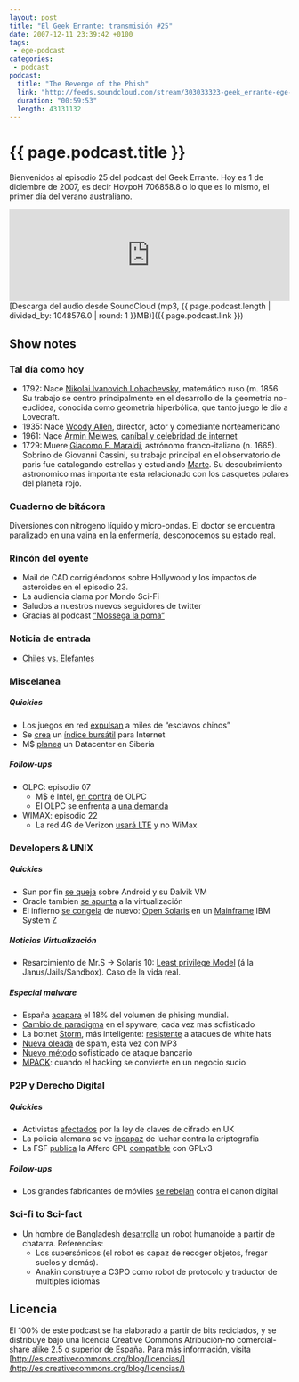 ```yaml
---
layout: post
title: "El Geek Errante: transmisión #25"
date: 2007-12-11 23:39:42 +0100
tags:
 - ege-podcast
categories:
 - podcast
podcast:
  title: "The Revenge of the Phish"
  link: "http://feeds.soundcloud.com/stream/303033323-geek_errante-ege-podcast-ep25.mp3"
  duration: "00:59:53"
  length: 43131132
---
```


# {{ page.podcast.title }}
Bienvenidos al episodio 25 del podcast del Geek Errante. Hoy es 1 de diciembre de 2007, es decir HovpoH 706858.8 o lo que es lo mismo, el primer día del verano australiano.

<iframe width="100%" height="166" scrolling="no" frameborder="no" src="https://w.soundcloud.com/player/?url=https%3A//api.soundcloud.com/tracks/303033323&amp;color=ff5500&amp;auto_play=false&amp;hide_related=false&amp;show_comments=true&amp;show_user=true&amp;show_reposts=false"></iframe>
[Descarga del audio desde SoundCloud (mp3, {{ page.podcast.length | divided_by: 1048576.0 | round: 1 }}MB)]({{ page.podcast.link }})

## Show notes

### Tal día como hoy
- 1792: Nace [Nikolai Ivanovich Lobachevsky](https://en.wikipedia.org/wiki/Nikolai_Lobachevsky), matemático ruso (m. 1856. Su trabajo se centro principalmente en el desarrollo de la geometria no-euclidea, conocida como geometria hiperbólica, que tanto juego le dio a Lovecraft.
- 1935: Nace [Woody Allen](https://en.wikipedia.org/wiki/Woody_Allen), director, actor y comediante norteamericano
- 1961: Nace [Armin Meiwes](https://en.wikipedia.org/wiki/Armin_Meiwes), [caníbal y celebridad de internet](https://www.youtube.com/playlist?list=PLdjsPAqV3F9rZVImG-_07bZ0xrF6iz6lk)
- 1729: Muere [Giacomo F. Maraldi](https://en.wikipedia.org/wiki/Giacomo_F._Maraldi), astrónomo franco-italiano (n. 1665). Sobrino de Giovanni Cassini, su trabajo principal en el observatorio de paris fue catalogando estrellas y estudiando [Marte](https://www.nasa.gov/audience/forstudents/9-12/features/F_Mars_Chronology.html). Su descubrimiento astronomico mas importante esta relacionado con los casquetes polares del planeta rojo.

### Cuaderno de bitácora
Diversiones con nitrógeno líquido y micro-ondas. El doctor se encuentra paralizado en una vaina en la enfermería, desconocemos su estado real.

### Rincón del oyente
- Mail de CAD corrigiéndonos sobre Hollywood y los impactos de asteroides en el episodio 23.
- La audiencia clama por Mondo Sci-Fi
- Saludos a nuestros nuevos seguidores de twitter
- Gracias al podcast [“Mossega la poma“](https://mossegalapoma.cat/)

### Noticia de entrada
- [Chiles vs. Elefantes](http://boingboing.net/2007/11/20/hot-pepper-to-ward-o.html)

### Miscelanea

##### Quickies
- Los juegos en red [expulsan](http://elpais.com/diario/2007/11/21/radiotv/1195599605_850215.html) a miles de “esclavos chinos”
- Se [crea](http://arstechnica.com/business/2007/11/putting-stock-in-the-internet-a-look-at-the-new-nasdaq-internet-index/) un [índice bursátil](http://web.archive.org/web/20080204191112/http://www.techtear.com/2007/11/27/internet-ahora-tiene-un-indice-bursatil/) para Internet
- M$ [planea](https://slashdot.org/story/07/11/26/1341239/microsoft-plans-data-center-in-siberia) un Datacenter en Siberia

##### Follow-ups
- OLPC: episodio 07
    - M$ e Intel, [en contra](http://barrapunto.com/article.pl?sid=07/11/26/1140200&from=rss) de OLPC
    - El OLPC se enfrenta a [una  demanda](http://web.archive.org/web/20080306090510/http://www.diarioti.com/gate/n.php?id=15976)
- WIMAX: episodio 22
    - La red 4G de Verizon [usará LTE](http://arstechnica.com/uncategorized/2007/11/verizon-decides-on-lte-for-4g-wireless-broadband/) y no WiMax

### Developers & UNIX

##### Quickies
- Sun por fin [se queja](http://www.javahispano.org/antiguo_javahispano_org/2007/11/20/sun-por-fin-se-queja-ante-google-por-android.html) sobre Android y su Dalvik VM
- Oracle tambien [se apunta](http://www.oracle.com/us/corporate/press/015985_EN) a la virtualización
- El infierno [se congela](http://web.archive.org/web/20080125060317/http://blogs.sun.com/jimgris/entry/solaris_on_ibm_mainframes) de nuevo: [Open Solaris](http://web.archive.org/web/20080107094714/http://www.c0t0d0s0.org/archives/3819-Some-thoughts-about-Mainframe-Solaris.html) en un [Mainframe](https://www.youtube.com/watch?v=cH71qP-yDDI) IBM System Z

##### Noticias Virtualización
- Resarcimiento de Mr.S -> Solaris 10: [Least privilege Model](http://web.archive.org/web/20080312021137/http://www.sun.com/bigadmin/features/articles/least_privilege.jsp) (á la Janus/Jails/Sandbox). Caso de la vida real.

##### Especial malware
- España [acapara]() el 18% del volumen de phising mundial.
- [Cambio de paradigma](http://www.technewsworld.com/rsstory/59944.html) en el spyware, cada vez más sofisticado
- La botnet [Storm](http://boingboing.net/2007/10/24/stormworm-botnet-las.html), más inteligente: [resistente](http://web.archive.org/web/20080228200922/http://www.antirootkit.com/articles/eye-of-the-storm-worm/Peacomm-C-Cracking-the-nutshell.html) a ataques de white hats
- [Nueva oleada](http://www.noticiasdot.com/wp2/2007/10/25/un-nuevo-tipo-de-spam-con-archivos-mp3-adjuntos-invade-la-red/) de spam, esta vez con MP3
- [Nuevo método](http://blog.hispasec.com/laboratorio/255.html) sofisticado de ataque bancario
- [MPACK](http://www.vsantivirus.com/faq-mpack.htm): cuando el hacking se convierte en un negocio sucio

### P2P y Derecho Digital

##### Quickies
- Activistas [afectados](http://news.bbc.co.uk/2/hi/technology/7102180.stm) por la ley de claves de cifrado en UK
- La policia alemana se ve [incapaz](http://blog.segu-info.com.ar/2007/11/la-polica-alemana-no-puede-con-la.html) de luchar contra la criptografia
- La FSF [publica](http://www.javahispano.org/antiguo_javahispano_org/2007/11/30/publicada-la-version-final-de-la-agpl-v3.html) la Affero GPL [compatible](https://news.slashdot.org/story/07/11/20/049258/fsf-releases-agpl-license-for-web-services) con GPLv3

##### Follow-ups
- Los grandes fabricantes de móviles [se rebelan](http://www.internautas.org/html/4607.html) contra el canon digital

### Sci-fi to Sci-fact
- Un hombre de Bangladesh [desarrolla](http://www.bangladesh.com/blog/bangladeshi-student-develops-robot) un robot humanoide a partir de chatarra. Referencias:
    - Los supersónicos (el robot es capaz de recoger objetos, fregar suelos y demás).
    - Anakin construye a C3PO como robot de protocolo y traductor de multiples idiomas

## Licencia
El 100% de este podcast se ha elaborado a partir de bits reciclados, y se distribuye bajo una licencia Creative Commons Atribución-no comercial-share alike 2.5 o superior de España. Para más información, visita [http://es.creativecommons.org/blog/licencias/](http://es.creativecommons.org/blog/licencias/)

